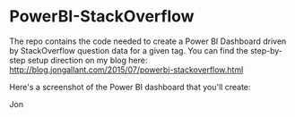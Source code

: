 # PowerBI-StackOverflow

The repo contains the code needed to create a Power BI Dashboard driven by StackOverflow question data for a given tag. You can find the step-by-step setup direction on my blog here: http://blog.jongallant.com/2015/07/powerbi-stackoverflow.html

Here's a screenshot of the Power BI dashboard that you'll create:

Jon
